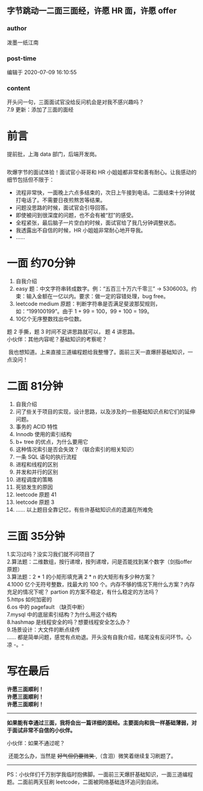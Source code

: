 ## 字节跳动一二面三面经，许愿 HR 面，许愿 offer
### author 
泼墨一纸江南
### post-time 

编辑于  2020-07-09 16:10:55
### content 
<div class="post-topic-des nc-post-content">
 <p>
  开头问一句，三面面试官没给反问机会是对我不感兴趣吗？
  <br/>
  7.9 更新：添加了三面的面经
 </p>
 <h1>
  前言
 </h1>
 <p>
  提前批，上海 data 部门，后端开发岗。
 </p>
 <p>
  <img alt="" src="https://uploadfiles.nowcoder.com/images/20191018/468200_1571397533127_D642F8C3D2D6C1AB174D170D2DC8ED78"/>
 </p>
 <p>
  吹爆字节的面试体验！面试官小哥哥和 HR 小姐姐都非常和善有耐心。让我感动的细节包括但不限于：
 </p>
 <ul>
  <li>
   流程非常快，一面晚上六点多结束的，次日上午接到电话。二面结束十分钟就打电话了。不需要日夜煎熬苦等结果。
  </li>
  <li>
   问题没思路的时候，面试官会引导回答。
  </li>
  <li>
   即使被问到很深度的问题，也不会有被“怼”的感受。
  </li>
  <li>
   全程紧张，最后脑子一片空白的时候，面试官给了我几分钟调整状态。
  </li>
  <li>
   我透露出不自信的时候，HR 小姐姐非常耐心地开导我。
  </li>
  <li>
   ……
  </li>
 </ul>
 <h1>
  一面 约70分钟
 </h1>
 <ol>
  <li>
   自我介绍
  </li>
  <li>
   easy 题：中文字符串转成数字。例：“五百三十万六千零三” -&gt; 5306003。约束：输入金额在一亿以内。要求：做一定的容错处理，bug free。
  </li>
  <li>
   leetcode medium 原题：判断字符串是否满足斐波那契规则，如：“199100199”。由于 1 + 99 = 100，99 + 100 = 199。
  </li>
  <li>
   10亿个无序整数找出中位数。
  </li>
 </ol>
 <p>
  题 2 手撕，题 3 时间不足讲思路就可以， 题 4 讲思路。
  <br/>
  小伙伴：其他内容呢？基础知识的考察呢？
 </p>
 <p>
  <img alt="" src="https://uploadfiles.nowcoder.com/images/20191018/468200_1571397817785_7B6FBD4C592D356E087A0F1053751007"/>
  我也想知道。上来直接三道编程题给我整懵了。面前三天一直爆肝基础知识，一点没问！
 </p>
 <h1>
  二面 81分钟
 </h1>
 <ol>
  <li>
   自我介绍
  </li>
  <li>
   问了些关于项目的实现，设计思路，以及涉及的一些基础知识点和它们的延伸问题。
  </li>
  <li>
   事务的 ACID 特性
  </li>
  <li>
   Innodb 使用的索引结构
  </li>
  <li>
   b+ tree 的优点，为什么要用它
  </li>
  <li>
   这种情况索引是否会失效？（联合索引的相关知识）
  </li>
  <li>
   一条 SQL 语句的执行流程
  </li>
  <li>
   进程和线程的区别
  </li>
  <li>
   并发和并行的区别
  </li>
  <li>
   进程调度的策略
  </li>
  <li>
   死锁发生的原因
  </li>
  <li>
   leetcode 原题 41
  </li>
  <li>
   leetcode 原题 3
  </li>
  <li>
   …… 以上题目全靠记忆，有些许基础知识点的遗漏在所难免
  </li>
 </ol>
 <h1>
  三面 35分钟
 </h1>
 <p>
  1.实习过吗？没实习我们就不问项目了
  <br/>
  2.算法题：二维数组，按行递增，按列递增，问是否能找到某个数字（剑指offer原题）
  <br/>
  3.算法题：2 * 1 的小矩形填充满 2 * n 的大矩形有多少种方案？
  <br/>
  4.1000 亿个无符号整数，找最大的 100 个。内存不够的情况下用什么方案？内存充足的情况下呢？ partion 的方案不稳定，有什么稳定的方法吗？
  <br/>
  5.https 如何加密的
  <br/>
  6.os 中的 pagefault （缺页中断）
  <br/>
  7.mysql 中的底层索引结构？为什么用这个结构
  <br/>
  8.hashmap 是线程安全的吗？想要线程安全怎么办？
  <br/>
  9.场景设计：大文件的断点续传
  <br/>
  …… 都是简单问题，感觉有点劝退。开头没有自我介绍，结尾没有反问环节。心凉 -。-
 </p>
 <h1>
  写在最后
 </h1>
 <p>
  <img alt="" src="https://uploadfiles.nowcoder.com/images/20191018/63_1571399911125_75C168B671D4CE827FCA23907D85F114"/>
  <br/>
  <strong>
   许愿三面顺利！
  </strong>
  <br/>
  <strong>
   许愿三面顺利！
  </strong>
  <br/>
  <strong>
   许愿三面顺利！
  </strong>
 </p>
 <hr/>
 <p>
  <strong>
   如果能有幸通过三面，我将会出一篇详细的面经。主要面向和我一样基础薄弱，对于面试非常不自信的小伙伴。
  </strong>
 </p>
 <p>
  小伙伴：如果不通过呢？
 </p>
 <p>
  <img alt="" src="https://uploadfiles.nowcoder.com/images/20191018/468200_1571397765696_59B2900AA03CB2182A51CDB520B535B6"/>
  还能怎么办，当然是
  <del>
   好气但仍要微笑
  </del>
  ,（含泪）微笑着继续复习刷题了。
 </p>
 <hr/>
 <p>
  PS：小伙伴们千万别学我临时抱佛脚。一面前三天爆肝基础知识，一面三道编程题。二面前两天狂刷 leetcode，二面被网络基础连环追问到自闭。
 </p>
</div>
